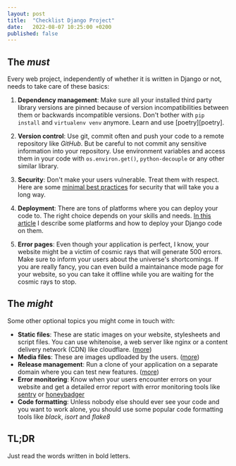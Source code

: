 ```yaml
---
layout: post
title:  "Checklist Django Project"
date:   2022-08-07 10:25:00 +0200
published: false
---
```


## The _must_

Every web project, independently of whether it is written in Django or not, needs to take care of these basics:

1) **Dependency management**: 
Make sure all your installed third party library versions are pinned because of version incompatibilities between them or backwards incompatible versions.
Don't bother with `pip install` and `virtualenv venv` anymore.
Learn and use [poetry][poetry].

2) **Version control**: 
Use git, commit often and push your code to a remote repository like _GitHub_.
But be careful to not commit any sensitive information into your repository.
Use environment variables and access them in your code with `os.environ.get()`, `python-decouple` or any other similar library.

3) **Security**: 
Don't make your users vulnerable.
Treat them with respect.
Here are some [minimal best practices][todo-security] for security that will take you a long way.

4) **Deployment**: 
There are tons of platforms where you can deploy your code to.
The right choice depends on your skills and needs.
[In this article][todo-deployment] I describe some platforms and how to deploy your Django code on them.

5) **Error pages**: 
Even though your application is perfect, I know, your website might be a victim of cosmic rays that will generate 500 errors. 
Make sure to inform your users about the universe's shortcomings.
If you are really fancy, you can even build a maintainance mode page for your website, so you can take it offline while you are waiting for the cosmic rays to stop.

## The _might_

Some other optional topics you might come in touch with:
* **Static files**: 
These are static images on your website, stylesheets and script files.
You can use whitenoise, a web server like nginx or a content delivery network (CDN) like cloudflare.
([more][todo-staticfiles])
* **Media files**: 
These are images updloaded by the users.
([more][todo-mediafiles])
* **Release management**:
Run a clone of your application on a separate domain where you can test new features.
([more][todo-release-management])
* **Error monitoring**: 
Know when your users encounter errors on your website and get a detailed error report with error monitoring tools like [sentry][sentry] or [honeybadger][honeybadger]
* **Code formatting**: 
Unless nobody else should ever see your code and you want to work alone, you should use some popular code formatting tools like _black_, _isort_ and _flake8_


## TL;DR
Just read the words written in bold letters.

[todo-security]: <>
[todo-error-pages]: <>
[todo-staticfiles]: <>
[todo-mediafiles]: <>
[todo-release-management]: <>
[todo-deployment]: <>
[sentry]: https://docs.sentry.io/platforms/python/guides/django/
[honeybadger]: https://www.honeybadger.io/for/django/
